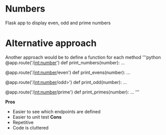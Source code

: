 # Numbers

Flask app to display even, odd and prime numbers

# Alternative approach

Another approach would be to define a function for each method
'''python
@app.route('/<int:number>')
def print_numbers(number):
...

@app.route('/<int:number>/even')
def print_evens(number):
...

@app.route('/<int:number>/odd>')
def print_odd(number):
...

@app.route('/<int:number>/prime')
def print_primes(number):
...
'''

**Pros**

- Easier to see which endpoints are defined
- Easier to unit test
  **Cons**
- Repetitive
- Code is cluttered
